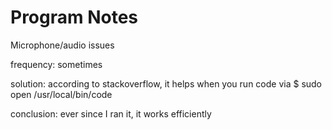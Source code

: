 # Program Notes

Microphone/audio issues

frequency: sometimes

solution: according to stackoverflow, it helps when you run code via $ sudo open /usr/local/bin/code

conclusion: ever since I ran it, it works efficiently